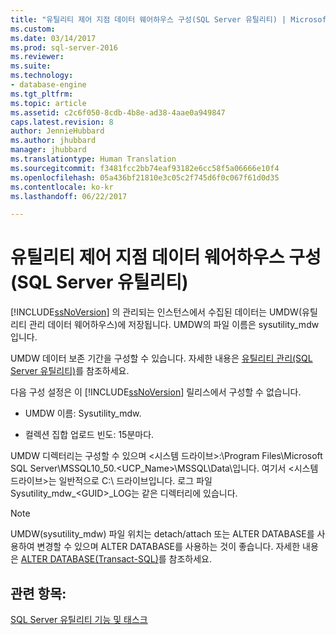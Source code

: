 ```yaml
---
title: "유틸리티 제어 지점 데이터 웨어하우스 구성(SQL Server 유틸리티) | Microsoft 문서"
ms.custom: 
ms.date: 03/14/2017
ms.prod: sql-server-2016
ms.reviewer: 
ms.suite: 
ms.technology:
- database-engine
ms.tgt_pltfrm: 
ms.topic: article
ms.assetid: c2c6f050-8cdb-4b8e-ad38-4aae0a949847
caps.latest.revision: 8
author: JennieHubbard
ms.author: jhubbard
manager: jhubbard
ms.translationtype: Human Translation
ms.sourcegitcommit: f3481fcc2bb74eaf93182e6cc58f5a06666e10f4
ms.openlocfilehash: 05a436bf21810e3c05c2f745d6f0c067f61d0d35
ms.contentlocale: ko-kr
ms.lasthandoff: 06/22/2017

---
```

# <a name="configure-your-utility-control-point-data-warehouse-sql-server-utility"></a>유틸리티 제어 지점 데이터 웨어하우스 구성(SQL Server 유틸리티)
  [!INCLUDE[ssNoVersion](../../includes/ssnoversion-md.md)] 의 관리되는 인스턴스에서 수집된 데이터는 UMDW(유틸리티 관리 데이터 웨어하우스)에 저장됩니다. UMDW의 파일 이름은 sysutility_mdw입니다.  
  
 UMDW 데이터 보존 기간을 구성할 수 있습니다. 자세한 내용은 [유틸리티 관리&#40;SQL Server 유틸리티&#41;](http://msdn.microsoft.com/library/3e5a00c3-8905-40f0-9ddc-d924df9c2f0d)를 참조하세요.  
  
 다음 구성 설정은 이 [!INCLUDE[ssNoVersion](../../includes/ssnoversion-md.md)] 릴리스에서 구성할 수 없습니다.  
  
-   UMDW 이름: Sysutility_mdw.  
  
-   컬렉션 집합 업로드 빈도: 15분마다.  
  
 UMDW 디렉터리는 구성할 수 있으며 \<시스템 드라이브>:\Program Files\Microsoft SQL Server\MSSQL10_50.<UCP_Name>\MSSQL\Data\\입니다. 여기서 \<시스템 드라이브>는 일반적으로 C:\ 드라이브입니다. 로그 파일 Sysutility_mdw_\<GUID>_LOG는 같은 디렉터리에 있습니다.  
  
> [!NOTE]  
>  UMDW(sysutility_mdw) 파일 위치는 detach/attach 또는 ALTER DATABASE를 사용하여 변경할 수 있으며 ALTER DATABASE를 사용하는 것이 좋습니다. 자세한 내용은 [ALTER DATABASE&#40;Transact-SQL&#41;](../../t-sql/statements/alter-database-transact-sql.md)를 참조하세요.  
  
## <a name="see-also"></a>관련 항목:  
 [SQL Server 유틸리티 기능 및 태스크](../../relational-databases/manage/sql-server-utility-features-and-tasks.md)  
  
  
